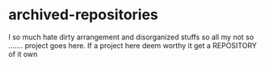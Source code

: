 # archived-repositories
I so much hate dirty arrangement and disorganized stuffs so all my not so ....... project goes here. If a project here deem worthy it get a REPOSITORY of it own
